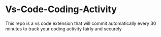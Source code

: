 # Vs-Code-Coding-Activity
This repo is a vs code extension that will commit automatically every 30 minutes to track your coding activity fairly and securely
